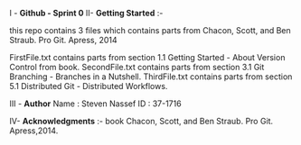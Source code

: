 I - **Github - Sprint 0**
II- **Getting Started** :- 

this repo contains 3 files which contains parts from Chacon, Scott, and Ben Straub. Pro Git. Apress, 2014

FirstFile.txt contains parts from section 1.1 Getting Started - About Version Control from book.
SecondFile.txt contains parts from section 3.1 Git Branching - Branches in a Nutshell. 
ThirdFile.txt contains parts from section 5.1 Distributed Git - Distributed Workflows.


III - **Author**
Name : Steven Nassef
ID : 37-1716

IV- **Acknowledgments** :-
book Chacon, Scott, and Ben Straub. Pro Git. Apress,2014.